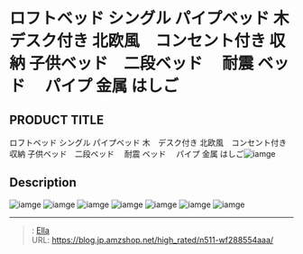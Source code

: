 # ロフトベッド シングル パイプベッド 木　デスク付き  北欧風　コンセント付き  収納 子供ベッド　二段ベッド 　耐震 ベッド 　パイプ 金属 はしご


## PRODUCT TITLE 

ロフトベッド シングル パイプベッド 木　デスク付き  北欧風　コンセント付き  収納 子供ベッド　二段ベッド 　耐震 ベッド 　パイプ 金属 はしご![iamge](https://b2bfiles1.gigab2b.cn/image/wkseller/303/20220303_6a16a20073d5601da45af6303e2e8d2b.jpg)

## Description











![iamge](https://b2bfiles1.gigab2b.cn/image/wkseller/303/20220303_3b24415f755400ef739d313e7693bee6.jpg)
![iamge](https://b2bfiles1.gigab2b.cn/image/wkseller/303/20220303_ef60f89329b8363d120734eea6394c1a.jpg)
![iamge](https://b2bfiles1.gigab2b.cn/image/wkseller/303/20220303_5a50ba260330a9f82720035fdae79472.jpg)
![iamge](https://b2bfiles1.gigab2b.cn/image/wkseller/303/20220303_b0cd0af0b32d7de76e1b27b79bd26c2c.jpg)
![iamge](https://b2bfiles1.gigab2b.cn/image/wkseller/303/20220228_75da378425cb13470884bb1d50ac672e.JPG)
![iamge](https://b2bfiles1.gigab2b.cn/image/wkseller/303/20220228_7076094e5b9f7c8c0f0d398df9627b53.jpg)
![iamge](https://b2bfiles1.gigab2b.cn/image/wkseller/303/20220228_f42fc73d289782c321354db2784f0bbe.JPG)


---

> : [Ella](https://blog.jp.amzshop.net/)  
> URL: https://blog.jp.amzshop.net/high_rated/n511-wf288554aaa/  

